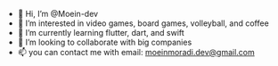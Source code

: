 - 👋 Hi, I’m @Moein-dev
- 👀 I’m interested in video games, board games, volleyball, and coffee
- 🌱 I’m currently learning flutter, dart, and swift
- 💞️ I’m looking to collaborate with big companies
- 📫 you can contact me with email: moeinmoradi.dev@gmail.com

<!---
Moein-dev/Moein-dev is a ✨ special ✨ repository because its `README.md` (this file) appears on your GitHub profile.
You can click the Preview link to take a look at your changes.
--->
